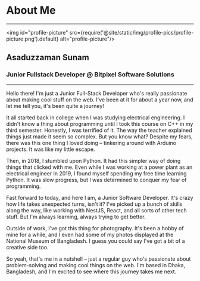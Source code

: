 # About Me

---

<img id="profile-picture" src={require('@site/static/img/profile-pics/profile-picture.png').default} alt="profile-picture"/>

<div id='profile-name'>
  <h2>Asaduzzaman Sunam</h2>
  <h3>Junior Fullstack Developer @ Bitpixel Software Solutions</h3>
</div>

---

<div id='profile-text'>

<p>
Hello there! I'm just a Junior Full-Stack Developer who's really passionate about making cool stuff on the web. I've been at it for about a year now, and let me tell you, it's been quite a journey!
</p>
<p>
It all started back in college when I was studying electrical engineering. I didn't know a thing about programming until I took this course on C++ in my third semester. Honestly, I was terrified of it. The way the teacher explained things just made it seem so complex. But you know what? Despite my fears, there was this one thing I loved doing – tinkering around with Arduino projects. It was like my little escape.
</p>
<p>
Then, in 2018, I stumbled upon Python. It had this simpler way of doing things that clicked with me. Even while I was working at a power plant as an electrical engineer in 2019, I found myself spending my free time learning Python. It was slow progress, but I was determined to conquer my fear of programming.
</p>
<p>
Fast forward to today, and here I am, a Junior Software Developer. It's crazy how life takes unexpected turns, isn't it? I've picked up a bunch of skills along the way, like working with NestJS, React, and all sorts of other tech stuff. But I'm always learning, always trying to get better.
</p>
<p>
Outside of work, I've got this thing for photography. It's been a hobby of mine for a while, and I even had some of my photos displayed at the National Museum of Bangladesh. I guess you could say I've got a bit of a creative side too.
</p>

<p style={{marginBottom:0}}>
So yeah, that's me in a nutshell – just a regular guy who's passionate about problem-solving and making cool things on the web. I'm based in Dhaka, Bangladesh, and I'm excited to see where this journey takes me next.
</p>

</div>